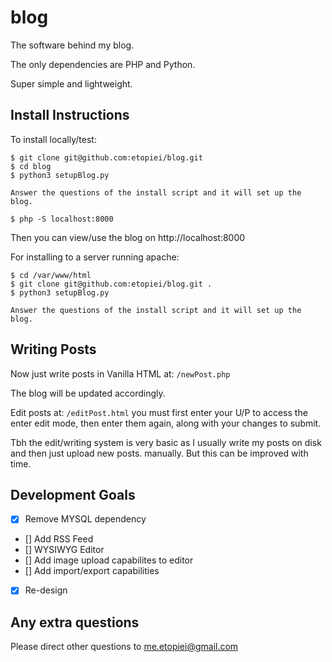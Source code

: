 # blog

The software behind my blog.

The only dependencies are PHP and Python.

Super simple and lightweight.

## Install Instructions

To install locally/test:

	$ git clone git@github.com:etopiei/blog.git
	$ cd blog
	$ python3 setupBlog.py

	Answer the questions of the install script and it will set up the blog.

	$ php -S localhost:8000

Then you can view/use the blog on http://localhost:8000

For installing to a server running apache:

	$ cd /var/www/html
	$ git clone git@github.com:etopiei/blog.git . 
	$ python3 setupBlog.py

	Answer the questions of the install script and it will set up the blog.

## Writing Posts

Now just write posts in Vanilla HTML at: `/newPost.php`

The blog will be updated accordingly.

Edit posts at: `/editPost.html` you must first enter your U/P to access the enter edit mode, then enter them again, along with your changes to submit.

Tbh the edit/writing system is very basic as I usually write my posts on disk and then just upload new posts. manually. But this can be improved with time.

## Development Goals

 - [x] Remove MYSQL dependency
 - [] Add RSS Feed
 - [] WYSIWYG Editor
 - [] Add image upload capabilites to editor
 - [] Add import/export capabilities
 - [x] Re-design

## Any extra questions

Please direct other questions to me.etopiei@gmail.com
